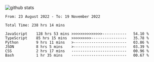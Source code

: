 
![github stats](https://github-readme-stats.vercel.app/api?username=realmahd1&show_icons=true&theme=codeSTACKr&hide_rank=true&count_private=true)

<!--START_SECTION:waka-->

```text
From: 23 August 2022 - To: 19 November 2022

Total Time: 238 hrs 14 mins

JavaScript    128 hrs 53 mins >>>>>>>>>>>>>>-----------   54.10 %
TypeScript    85 hrs 15 mins  >>>>>>>>>----------------   35.78 %
Python        9 hrs 11 mins   >------------------------   03.86 %
JSON          8 hrs 5 mins    >------------------------   03.39 %
CSS           2 hrs 17 mins   -------------------------   00.96 %
Bash          1 hr 35 mins    -------------------------   00.67 %
```

<!--END_SECTION:waka-->
